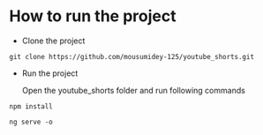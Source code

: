 # How to run the project
* Clone the project
```
git clone https://github.com/mousumidey-125/youtube_shorts.git

```

* Run the project
  <p>Open the youtube_shorts folder and run following commands </p>

  
```
npm install
```
```
ng serve -o
```

